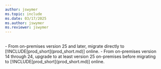 ```yaml
---
author: jswymer
ms.topic: include
ms.date: 03/17/2025
ms.author: jswymer
ms.reviewer: jswymer
---
```

<br>
- From on-premises version 25 and later, migrate directly to [!INCLUDE[prod_short](prod_short.md)] online.
- From on-premises version 14 through 24, upgrade to at least version 25 on-premises before migrating to [!INCLUDE[prod_short](prod_short.md)] online.